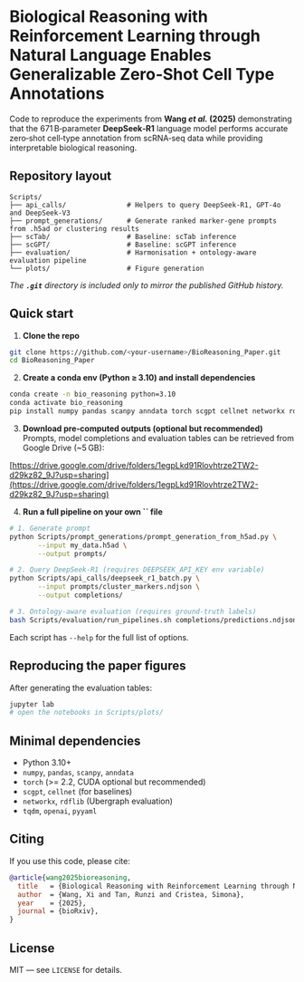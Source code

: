 # Biological Reasoning with Reinforcement Learning through Natural Language Enables Generalizable Zero‑Shot Cell Type Annotations

Code to reproduce the experiments from **Wang *****et al.***** (2025)** demonstrating that the 671 B‑parameter **DeepSeek‑R1** language model performs accurate zero‑shot cell‑type annotation from scRNA‑seq data while providing interpretable biological reasoning.

## Repository layout

```
Scripts/
├── api_calls/               # Helpers to query DeepSeek‑R1, GPT‑4o and DeepSeek‑V3
├── prompt_generations/      # Generate ranked marker‑gene prompts from .h5ad or clustering results
├── scTab/                   # Baseline: scTab inference
├── scGPT/                   # Baseline: scGPT inference
├── evaluation/              # Harmonisation + ontology‑aware evaluation pipeline
└── plots/                   # Figure generation
```

*The **`.git`** directory is included only to mirror the published GitHub history.*

## Quick start

1. **Clone the repo**

```bash
git clone https://github.com/<your‑username>/BioReasoning_Paper.git
cd BioReasoning_Paper
```

2. **Create a conda env (Python ≥ 3.10) and install dependencies**

```bash
conda create -n bio_reasoning python=3.10
conda activate bio_reasoning
pip install numpy pandas scanpy anndata torch scgpt cellnet networkx rdflib tqdm openai
```

3. **Download pre‑computed outputs (optional but recommended)**\
   Prompts, model completions and evaluation tables can be retrieved from Google Drive (\~5 GB):

[https://drive.google.com/drive/folders/1egpLkd91Rlovhtrze2TW2-d29kz82_9J?usp=sharing](https://drive.google.com/drive/folders/1egpLkd91Rlovhtrze2TW2-d29kz82_9J?usp=sharing)

4. **Run a full pipeline on your own **``** file**

```bash
# 1. Generate prompt
python Scripts/prompt_generations/prompt_generation_from_h5ad.py \
       --input my_data.h5ad \
       --output prompts/

# 2. Query DeepSeek‑R1 (requires DEEPSEEK_API_KEY env variable)
python Scripts/api_calls/deepseek_r1_batch.py \
       --input prompts/cluster_markers.ndjson \
       --output completions/

# 3. Ontology‑aware evaluation (requires ground‑truth labels)
bash Scripts/evaluation/run_pipelines.sh completions/predictions.ndjson results/
```

Each script has `--help` for the full list of options.

## Reproducing the paper figures

After generating the evaluation tables:

```bash
jupyter lab
# open the notebooks in Scripts/plots/
```

## Minimal dependencies

- Python 3.10+
- `numpy`, `pandas`, `scanpy`, `anndata`
- `torch` (>= 2.2, CUDA optional but recommended)
- `scgpt`, `cellnet` (for baselines)
- `networkx`, `rdflib` (Ubergraph evaluation)
- `tqdm`, `openai`, `pyyaml`

## Citing

If you use this code, please cite:

```bibtex
@article{wang2025bioreasoning,
  title   = {Biological Reasoning with Reinforcement Learning through Natural Language Enables Generalizable Zero‑Shot Cell Type Annotations},
  author  = {Wang, Xi and Tan, Runzi and Cristea, Simona},
  year    = {2025},
  journal = {bioRxiv},
}
```

## License

MIT — see `LICENSE` for details.

